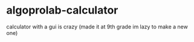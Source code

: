 # algoprolab-calculator
calculator with a gui is crazy (made it at 9th grade im lazy to make a new one)
